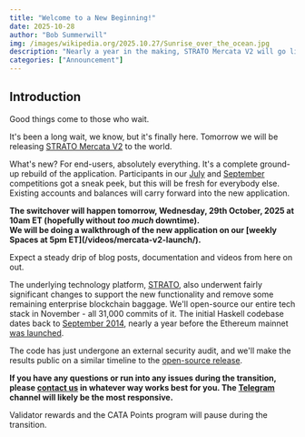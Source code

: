```yaml
---
title: "Welcome to a New Beginning!"
date: 2025-10-28
author: "Bob Summerwill"
img: /images/wikipedia.org/2025.10.27/Sunrise_over_the_ocean.jpg
description: "Nearly a year in the making, STRATO Mercata V2 will go live tomorrow."
categories: ["Announcement"]
---
```


## Introduction

Good things come to those who wait.

It's been a long wait, we know, but it's finally here.  Tomorrow we will be releasing [STRATO Mercata V2](https://app.stratomercata.com/) to the world.

What's new? For end-users, absolutely everything.  It's a complete ground-up rebuild of the application.  Participants in our [July](/blog/announcing-mercata-v2-trading-competition/) and [September](/blog/announcing-mercata-v2-testing-challenge/) competitions got a sneak peek, but this will be fresh for everybody else.  Existing accounts and balances will carry forward into the new application.

<div class="highlight-yellow">
<b>
The switchover will happen tomorrow, Wednesday, 29th October, 2025 at 10am ET (hopefully without <i>too much</i> downtime).<br/>
We will be doing a walkthrough of the new application on our [weekly Spaces at 5pm ET](/videos/mercata-v2-launch/).
</b>
</div>

Expect a steady drip of blog posts, documentation and videos from here on out.

The underlying technology platform, [STRATO](https://docs.stratomercata.com/), also underwent fairly significant changes to support the new functionality and remove some remaining enterprise blockchain baggage. We'll open-source our entire tech stack in November - all 31,000 commits of it.  The initial Haskell codebase dates back to [September 2014](https://github.com/jamshidh/ethereum-client-haskell/commit/60d4cadb9ebde7b126b80079dede5ca0d5604a99), nearly a year before the Ethereum mainnet [was launched](https://blog.ethereum.org/2015/07/30/ethereum-launches).

The code has just undergone an external security audit, and we'll make the results public on a similar timeline to the [open-source release](https://github.com/stratomercata).

**If you have any questions or run into any issues during the transition, please [contact us](/contact/) in whatever way works best for you.  The [Telegram](https://t.me/stratomercata) channel will likely be the most responsive.**

Validator rewards and the CATA Points program will pause during the transition.
